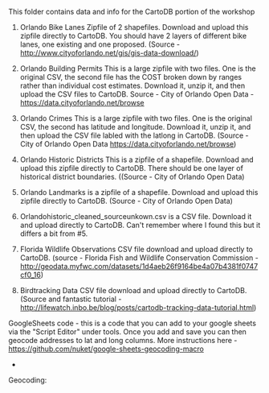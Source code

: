 This folder contains data and info for the CartoDB portion of the workshop

1. Orlando Bike Lanes 
Zipfile of 2 shapefiles. Download and upload this zipfile directly to CartoDB. You should have 2 layers of different bike lanes, one existing and one proposed. (Source - http://www.cityoforlando.net/gis/gis-data-download/)

2. Orlando Building Permits
This is a large zipfile with two files. One is the original CSV, the second file has the COST broken down by ranges rather than individual cost estimates. Download it, unzip it, and then upload the CSV files to CartoDB.
Source - City of Orlando Open Data - https://data.cityoforlando.net/browse

3. Orlando Crimes
This is a large zipfile with two files. One is the original CSV, the second has latitude and longitude. Download it, unzip it, and then upload the CSV file labled with the latlong in CartoDB.
(Source - City of Orlando Open Data https://data.cityoforlando.net/browse)

4. Orlando Historic Districts
This is a zipfile of a shapefile. Download and upload this zipfile directly to CartoDB. There should be one layer of historical district boundaries. ((Source - City of Orlando Open Data)

5. Orlando Landmarks is a zipfile of a shapefile. Download and upload this zipfile directly to CartoDB. (Source - City of Orlando Open Data)

6. Orlandohistoric_cleaned_sourceunkown.csv is a CSV file. Download it and upload directly to CartoDB. Can't remember where I found this but it differs a bit from #5. 

7. Florida Wildlife Observations
CSV file download and upload directly to CartoDB. (source - Florida Fish and Wildlife
Conservation Commission - http://geodata.myfwc.com/datasets/1d4aeb26f9164be4a07b4381f0747cf0_16)

8. Birdtracking Data 
CSV file download and upload directly to CartoDB. (Source and fantastic tutorial - http://lifewatch.inbo.be/blog/posts/cartodb-tracking-data-tutorial.html)

GoogleSheets code - this is a code that you can add to your google sheets via the "Script Editor" under tools. Once you add and save you can then geocode addresses to lat and long columns. More instructions here - https://github.com/nuket/google-sheets-geocoding-macro


-




Geocoding:
